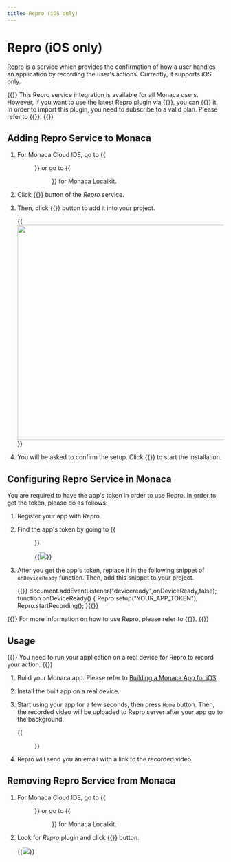 ```yaml
---
title: Repro (iOS only)
---
```


# Repro (iOS only)

[Repro](https://repro.io/) is a service which provides the confirmation
of how a user handles an application by recording the user's actions.
Currently, it supports iOS only.

{{<note>}}
    This Repro service integration is available for all Monaca users. However, if you want to use the latest Repro plugin via {{<link href="https://github.com/reproio/repro-ios-sdk" title="GitHub">}}, you can {{<link href="/en/monaca_ide/manual/dependencies/custom_cordova_plugin/#import-cordova-plugin" title="import">}} it. In order to import this plugin, you need to subscribe to a valid plan. Please refer to {{<link href="https://monaca.mobi/en/pricing" title="Monaca Subscription Plans">}}.
{{</note>}}

## Adding Repro Service to Monaca

1.  For Monaca Cloud IDE, go to {{<menu menu1="Config" menu2="Service Integration">}} or go
    to {{<menu menu1="Build Settings" menu2="Service Integration">}} for Monaca Localkit.
2.  Click {{<guilabel name="Details">}} button of the *Repro* service.
3.  Then, click {{<guilabel name="Install">}} button to add it into your project.

    {{<img src="/images/reference/service_integration/repro/2.png" width="500">}}

4.  You will be asked to confirm the setup. Click {{<guilabel name="OK">}} to start the
    installation.

## Configuring Repro Service in Monaca

You are required to have the app's token in order to use Repro. In order
to get the token, please do as follows:

1.  Register your app with Repro.
2.  Find the app's token by going to {{<menu menu1="Settings" menu2="Setup SDK">}}.

    {{<img src="/images/reference/service_integration/repro/4.png">}}

3.  After you get the app's token, replace it in the following snippet
    of `onDeviceReady` function. Then, add this snippet to your project.

    {{<highlight javascript>}}
    document.addEventListener("deviceready",onDeviceReady,false);
    function onDeviceReady() {
        Repro.setup("YOUR_APP_TOKEN");
        Repro.startRecording();
    }{{</highlight>}}

{{<note>}}
    For more information on how to use Repro, please refer to {{<link href="http://docs.repro.io/en/" title="Repro Documentation">}}.
{{</note>}}

## Usage

{{<note>}}
    You need to run your application on a real device for Repro to record your action.
{{</note>}}

1.  Build your Monaca app. Please refer to [Building a Monaca App for iOS](/en/monaca_ide/tutorial/building_app).
2.  Install the built app on a real device.
3.  Start using your app for a few seconds, then press `Home` button.
    Then, the recorded video will be uploaded to Repro server after your
    app go to the background.

    {{<figure src="/images/reference/service_integration/repro/5.png" width="300">}}

4.  Repro will send you an email with a link to the recorded video.

## Removing Repro Service from Monaca

1.  For Monaca Cloud IDE, go to {{<menu menu1="Config" menu2="Manage Cordova Plugins">}} or
    go to {{<menu menu1="Build Settings" menu2="Cordova Plugins">}} for Monaca Localkit.
2.  Look for *Repro* plugin and click {{<guilabel name="Disable">}} button.

    {{<img src="/images/reference/service_integration/repro/3.png">}}